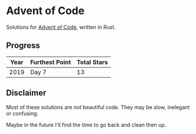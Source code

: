 # Advent of Code
Solutions for [Advent of Code](https://adventofcode.com/), written in Rust.

## Progress

| Year | Furthest Point | Total Stars |
| ---- | -------------- | ----------- |
| 2019 | Day 7          | 13          |

## Disclaimer
Most of these solutions are not beautiful code. They may be slow, inelegant or confusing.

Maybe in the future I'll find the time to go back and clean then up.